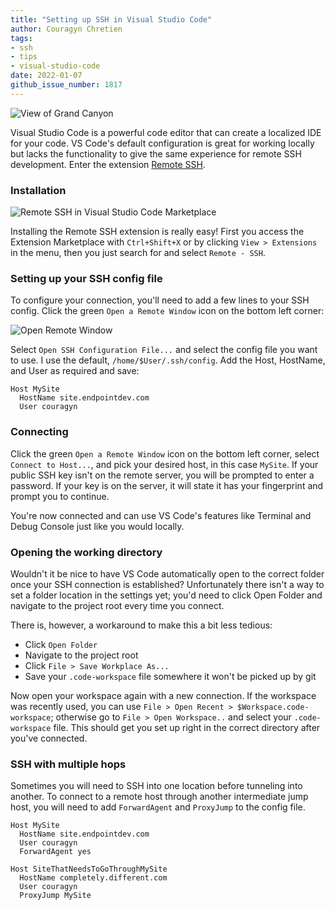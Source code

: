 ```yaml
---
title: "Setting up SSH in Visual Studio Code"
author: Couragyn Chretien
tags:
- ssh
- tips
- visual-studio-code
date: 2022-01-07
github_issue_number: 1817
---
```


![View of Grand Canyon](/blog/2022/01/setting-up-ssh-visual-studio-code/banner.jpg)
<!-- Photo by Zed Jensen, 2021 -->

Visual Studio Code is a powerful code editor that can create a localized IDE for your code. VS Code's default configuration is great for working locally but lacks the functionality to give the same experience for remote SSH development. Enter the extension [Remote SSH](https://marketplace.visualstudio.com/items?itemName=ms-vscode-remote.remote-ssh).

### Installation

![Remote SSH in Visual Studio Code Marketplace](/blog/2022/01/setting-up-ssh-visual-studio-code/marketplace.png)

Installing the Remote SSH extension is really easy! First you access the Extension Marketplace with `Ctrl+Shift+X` or by clicking `View > Extensions` in the menu, then you just search for and select `Remote - SSH`.

### Setting up your SSH config file

To configure your connection, you'll need to add a few lines to your SSH config. Click the green `Open a Remote Window` icon on the bottom left corner:

![Open Remote Window](/blog/2022/01/setting-up-ssh-visual-studio-code/open_remote_window.png)

Select `Open SSH Configuration File...` and select the config file you want to use. I use the default, `/home/$User/.ssh/config`. Add the Host, HostName, and User as required and save:

```
Host MySite
  HostName site.endpointdev.com
  User couragyn
```

### Connecting

Click the green `Open a Remote Window` icon on the bottom left corner, select `Connect to Host...`, and pick your desired host, in this case `MySite`. If your public SSH key isn't on the remote server, you will be prompted to enter a password. If your key is on the server, it will state it has your fingerprint and prompt you to continue.

You're now connected and can use VS Code's features like Terminal and Debug Console just like you would locally.

### Opening the working directory

Wouldn't it be nice to have VS Code automatically open to the correct folder once your SSH connection is established? Unfortunately there isn't a way to set a folder location in the settings yet; you'd need to click Open Folder and navigate to the project root every time you connect.

There is, however, a workaround to make this a bit less tedious:
- Click `Open Folder`
- Navigate to the project root
- Click `File > Save Workplace As...`
- Save your `.code-workspace` file somewhere it won't be picked up by git

Now open your workspace again with a new connection. If the workspace was recently used, you can use `File > Open Recent > $Workspace.code-workspace`; otherwise go to `File > Open Workspace..` and select your `.code-workspace` file. This should get you set up right in the correct directory after you've connected.

### SSH with multiple hops

Sometimes you will need to SSH into one location before tunneling into another. To connect to a remote host through another intermediate jump host, you will need to add `ForwardAgent` and `ProxyJump` to the config file.

```
Host MySite
  HostName site.endpointdev.com
  User couragyn
  ForwardAgent yes

Host SiteThatNeedsToGoThroughMySite
  HostName completely.different.com
  User couragyn
  ProxyJump MySite
```

